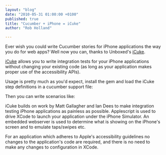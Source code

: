 ```yaml
---
layout: "blog"
date: "2010-05-31 01:00:00 +0100"
published: true
title: "Cucumber + iPhone = iCuke"
author: "Rob Holland"

---
```


<p>Ever wish you could write Cucumber stories for iPhone applications the way you do for web apps? Well now you can, thanks to Unboxed&#39;s <a href="http://github.com/unboxed/icuke">iCuke</a>.</p>
<p><a href="http://github.com/unboxed/icuke">iCuke</a> allows you to write integration tests for your iPhone applications without changing your existing code (as long as your application makes proper use of the accessibility APIs).</p>
<p>Usage is pretty much as you&#39;d expect, install the gem and load the iCuke step definitions in a cucumber support file:</p>
<style lang="text/css" type="text/css">
.gist-syntax pre { font-size: 13px; }</style>
<script src="http://gist.github.com/373728.js?file=iphone.rb"><noscript><a href="http://gist.github.com/373728?file=iphone.rb">iphone.rb</a></noscript></script><p>Then you can write scenarios like:</p>
<script src="http://gist.github.com/373729.js?file=iphone.feature"><noscript><a href="http://gist.github.com/373729?file=iphone.feature">iphone.feature</a></noscript></script><p>iCuke builds on work by Matt Gallagher and Ian Dees to make integration testing iPhone applications as painless as possible. Applescript is used to drive XCode to launch your application under the iPhone Simulator. An embedded webserver is used to determine what is showing on the iPhone&#39;s screen and to emulate taps/swipes etc.</p>
<p>For an application which adheres to Apple&#39;s accessibility guidelines no changes to the application&#39;s code are required, and there is no need to make any changes to configuration in XCode.</p>


